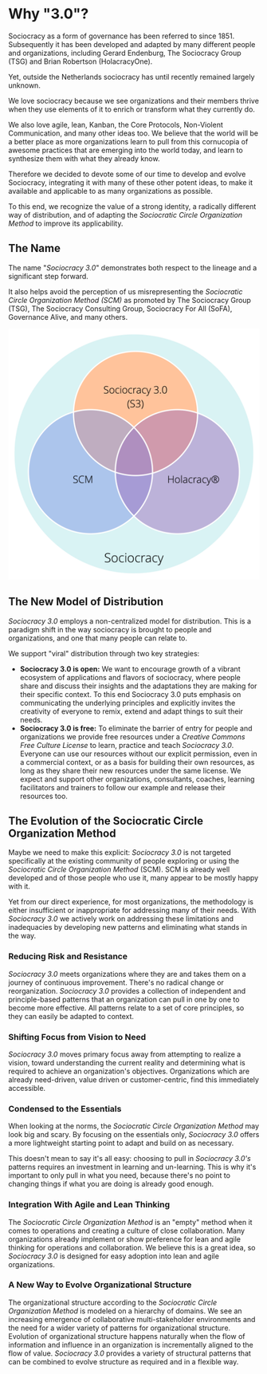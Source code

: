 # Why "3.0"?

Sociocracy as a form of governance has been referred to since 1851. Subsequently it has been developed and adapted by many different people and organizations, including Gerard Endenburg, The Sociocracy Group (TSG) and Brian Robertson (HolacracyOne).

Yet, outside the Netherlands sociocracy has until recently remained largely unknown.

We love sociocracy because we see organizations and their members thrive when they use elements of it to enrich or transform what they currently do.

We also love agile, lean, Kanban, the Core Protocols, Non-Violent Communication, and many other ideas too. We believe that the world will be a better place as more organizations learn to pull from this cornucopia of awesome practices that are emerging into the world today, and learn to synthesize them with what they already know.

Therefore we decided to devote some of our time to develop and evolve Sociocracy, integrating it with many of these other potent ideas, to make it available and applicable to as many organizations as possible.

To this end, we recognize the value of a strong identity, a radically different way of distribution, and of adapting the *Sociocratic Circle Organization Method* to improve its applicability.

## The Name

The name "*Sociocracy 3.0*" demonstrates both respect to the lineage and a significant step forward.

It also helps avoid the perception of us misrepresenting the _Sociocratic Circle Organization Method (SCM)_ as promoted by The Sociocracy Group (TSG), The Sociocracy Consulting Group, Sociocracy For All (SoFA), Governance Alive, and many others.

![Three variants of sociocracy](img/context/sociocracy-variants.png)

## The New Model of Distribution

*Sociocracy 3.0* employs a non-centralized model for distribution. This is a paradigm shift in the way sociocracy is brought to people and organizations, and one that many people can relate to.

We support "viral" distribution through two key strategies:

* **Sociocracy 3.0 is open:** We want to encourage growth of a vibrant ecosystem of applications and flavors of sociocracy, where people share and discuss their insights and the adaptations they are making for their specific context. To this end Sociocracy 3.0 puts emphasis on communicating the underlying principles and explicitly invites the creativity of everyone to remix, extend and adapt things to suit their needs.
* **Sociocracy 3.0 is free:** To eliminate the barrier of entry for people and organizations we provide free resources under a *Creative Commons Free Culture License* to learn, practice and teach *Sociocracy 3.0*. Everyone can use our resources without our explicit permission, even in a commercial context, or as a basis for building their own resources, as long as they share their new resources under the same license. We expect and support other organizations, consultants, coaches, learning facilitators and trainers to follow our example and release their resources too.

## The Evolution of the Sociocratic Circle Organization Method

Maybe we need to make this explicit: _Sociocracy 3.0_ is not targeted specifically at the existing community of people exploring or using the _Sociocratic Circle Organization Method_ (SCM). SCM is already well developed and of those people who use it, many appear to be mostly happy with it.

Yet from our direct experience, for most organizations, the methodology is either insufficient or inappropriate for addressing many of their needs. With _Sociocracy 3.0_ we actively work on addressing these limitations and inadequacies by developing new patterns and eliminating what stands in the way.

### Reducing Risk and Resistance

_Sociocracy 3.0_ meets organizations where they are and takes them on a journey of continuous improvement. There's no radical change or reorganization. _Sociocracy 3.0_ provides a collection of independent and principle-based patterns that an organization can pull in one by one to become more effective. All patterns relate to a set of core principles, so they can easily be adapted to context.

### Shifting Focus from Vision to Need

_Sociocracy 3.0_ moves primary focus away from attempting to realize a vision, toward understanding the current reality and determining what is required to achieve an organization's objectives. Organizations which are already need-driven, value driven or customer-centric, find this immediately accessible.

### Condensed to the Essentials

When looking at the norms, the _Sociocratic Circle Organization Method_ may look big and scary. By focusing on the essentials only, _Sociocracy 3.0_ offers a more lightweight starting point to adapt and build on as necessary.

This doesn't mean to say it's all easy: choosing to pull in *Sociocracy 3.0's* patterns requires an investment in learning and un-learning. This is why it's important to only pull in what you need, because there's no point to changing things if what you are doing is already good enough.

### Integration With Agile and Lean Thinking

The *Sociocratic Circle Organization Method* is an "empty" method when it comes to operations and creating a culture of close collaboration. Many organizations already implement or show preference for lean and agile thinking for operations and collaboration. We believe this is a great idea, so *Sociocracy 3.0* is designed for easy adoption into lean and agile organizations.

### A New Way to Evolve Organizational Structure

The organizational structure according to the *Sociocratic Circle Organization Method* is modeled on a hierarchy of domains. We see an increasing emergence of collaborative multi-stakeholder environments and the need for a wider variety of patterns for organizational structure.
Evolution of organizational structure happens naturally when the flow of information and influence in an organization is incrementally aligned to the flow of value. *Sociocracy 3.0* provides a variety of structural patterns that can be combined to evolve structure as required and in a flexible way.

